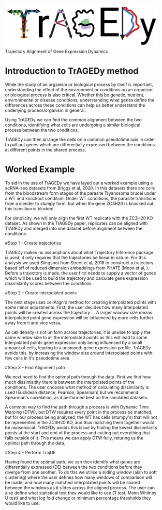 ![](TrAGEDy_example/logo.png)
Trajectory Alignment of Gene Expression Dynamics

# Introduction to TrAGEDy method
While the study of an organism or biological process by itself is important, understanding the effect of the environment or conditions on an organism or biological process is also critical. Whether this be genetic, nutrient, environmental or disease conditions; understanding what genes define the differences across these conditions can help us better understand the underlying process/organism in general. 

Using TrAGEDy we can find the common alignment between the two conditions, identifying what cells are undergoing a similar biological process between the two conditions.

TrAGEDy can then arrange the cells on a common pseudotime axis in order to pull out genes which are differentially expressed between the conditions at different points in the shared process.

# Worked Example

To aid in the use of TrAGEDy we have layed out a worked example using a scRNA-seq datasets from Briggs et al, 2020. In this datasets there are cells from the bloodstream form stages of the parasite Tryanosoma brucei under a WT and knockout condition. Under WT conditions, the parasite transitions from a slender to stumpy form, but when the gene ZC3H20 is knocked out, this transition is blocked. 

For simplicity, we will only align the first WT replicate with the ZC3H20 KO dataset. As shown in the TrAGEDy paper, replicates can be aligned with TrAGEDy and merged into one dataset before alignment between the conditions.

#Step 1 - Create trajectories 

TrAGEDy makes no assumptions about what Trajectory Inference package is used, it only requires that the trajectories be linear in nature. For this analysis we used Slingshot from Street et al, 2018 to construct a trajectory based off of reduced dimension embeddings from PHATE (Moon et al, ). Before a trajectory is made, the user first needs to supply a vector of genes which will be used to build the trajectory and calculate gene expression dissimilarity scores between the conditions.

#Step 2 - Create interpolated points

The next stage uses cellAlign's method for creating interpolated points with some minor adjustments. First, the user decides how many interpolated points will be created across the trajectory ... A larger window size means interpolated point gene expression will be influenced by more cells further away from it and vice versa. 

As cell density is not uniform across trajectories, it is unwise to apply the same window size to all the interpolated points as this will lead to some interpolated points gene expression only being influenced by a small amount of cells, leading to a unsmooth gene expression profile. TrAGEDy avoids this, by increasing the window size around interpolated points with few cells in it's pseudotime area.


#Step 3 - Find Alignment path

We next need to find the optimal path through the data. First we find how much dissimialtity there is between the interpolated points of the conditions. The user chooses what method of calculating dissimilarity is used (Euclidean distance, Pearson, Spearman) but we recommend Spearman's correlation, as it performed best on the simulated datasets. 

A common way to find the path through a process is with Dynamic Time Warping (DTW), but DTW requires every point in the process be matched, but for our process being analysed, the WT has cells (stumpy's) that will not be represented in the ZC3H20 KO, and thus matching them together would be nonsensical. TrAGEDy avoids this issue by finding the lowest dissimilarity points at the start and end of the process and cutting out everything that falls outside of it. This means we can apply DTW fully, returing us the optimal path through the data.

#Step 4 - Perform TrajDE

Having found the optimal path, we can then identify what genes are differentially expressed (DE) between the two conditions before they diverge from one another. To do this we utilise a sliding window (akin to soft clustering) where the user defines how many windows of comparison will be made, and how many matched interpolated points will be shared between the windows as it slides across the aligned process. The user can also define what statistical test they would like to use (T test, Mann Whitney U test) and what log fold change or minimum percentage thresholds they would like to use.



